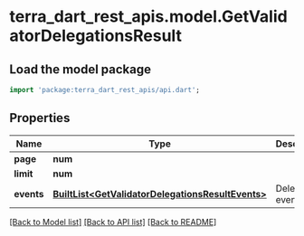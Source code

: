 # terra_dart_rest_apis.model.GetValidatorDelegationsResult

## Load the model package
```dart
import 'package:terra_dart_rest_apis/api.dart';
```

## Properties
Name | Type | Description | Notes
------------ | ------------- | ------------- | -------------
**page** | **num** |  | 
**limit** | **num** |  | 
**events** | [**BuiltList&lt;GetValidatorDelegationsResultEvents&gt;**](GetValidatorDelegationsResultEvents.md) | Delegation event list | 

[[Back to Model list]](../README.md#documentation-for-models) [[Back to API list]](../README.md#documentation-for-api-endpoints) [[Back to README]](../README.md)


